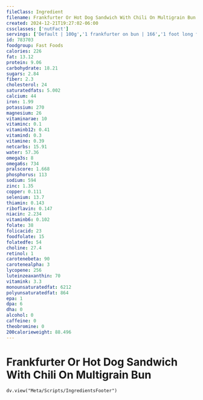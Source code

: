```yaml
---
fileClass: Ingredient
filename: Frankfurter Or Hot Dog Sandwich With Chili On Multigrain Bun
created: 2024-12-21T19:27:02-06:00
cssclasses: ['nutFact']
servings: ['Default | 100g','1 frankfurter on bun | 166','1 foot long frankfurter on bun | 269']
id: 783703
foodgroup: Fast Foods
calories: 226
fat: 13.12
protein: 9.06
carbohydrate: 18.21
sugars: 2.84
fiber: 2.3
cholesterol: 24
saturatedfats: 5.002
calcium: 44
iron: 1.99
potassium: 270
magnesium: 26
vitaminarae: 10
vitaminc: 0.1
vitaminb12: 0.41
vitamind: 0.3
vitamine: 0.39
netcarbs: 15.91
water: 57.36
omega3s: 8
omega6s: 734
pralscore: 1.668
phosphorus: 113
sodium: 594
zinc: 1.35
copper: 0.111
selenium: 13.7
thiamin: 0.143
riboflavin: 0.147
niacin: 2.234
vitaminb6: 0.102
folate: 38
folicacid: 23
foodfolate: 15
folatedfe: 54
choline: 27.4
retinol: 1
carotenebeta: 90
carotenealpha: 3
lycopene: 256
luteinzeaxanthin: 70
vitamink: 3.3
monounsaturatedfat: 6212
polyunsaturatedfat: 864
epa: 1
dpa: 6
dha: 0
alcohol: 0
caffeine: 0
theobromine: 0
200calorieweight: 88.496
---
```


# Frankfurter Or Hot Dog Sandwich With Chili On Multigrain Bun

```dataviewjs
dv.view("Meta/Scripts/IngredientsFooter")
```